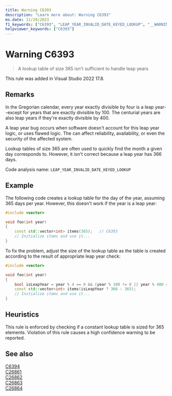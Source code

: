 ```yaml
---
title: Warning C6393
description: "Learn more about: Warning C6393"
ms.date: 11/29/2023
f1_keywords: ["C6393", "LEAP_YEAR_INVALID_DATE_KEYED_LOOKUP", "__WARNING_LEAP_YEAR_INVALID_DATE_KEYED_LOOKUP"]
helpviewer_keywords: ["C6393"]
---
```

# Warning C6393

> A lookup table of size 365 isn't sufficient to handle leap years

This rule was added in Visual Studio 2022 17.8.

## Remarks

In the Gregorian calendar, every year exactly divisible by four is a leap year--except for years that are exactly divisible by 100. The centurial years are also leap years if they're exactly divisible by 400.

A leap year bug occurs when software doesn't account for this leap year logic, or uses flawed logic. The can affect reliability, availability, or even the security of the affected system.

Lookup tables of size 365 are often used to quickly find the month a given day corresponds to. However, it isn't correct because a leap year has 366 days.

Code analysis name: `LEAP_YEAR_INVALID_DATE_KEYED_LOOKUP`

## Example

The following code creates a lookup table for the day of the year, assuming 365 days per year. However, this doesn't work if the year is a leap year:

```cpp
#include <vector>

void foo(int year)
{
    const std::vector<int> items(365);   // C6393
    // Initialize items and use it...
}
```

To fix the problem, adjust the size of the lookup table as the table is created according to the result of appropriate leap year check:

```cpp
#include <vector>

void foo(int year)
{
    bool isLeapYear = year % 4 == 0 && (year % 100 != 0 || year % 400 == 0);
    const std::vector<int> items(isLeapYear ? 366 : 365);
    // Initialize items and use it...
}
```

## Heuristics

This rule is enforced by checking if a constant lookup table is sized for 365 elements. Violation of this rule causes a high confidence warning to be reported.

## See also

[C6394](c6394.md)\
[C26861](c26861.md)\
[C26862](c26862.md)\
[C26863](c26863.md)\
[C26864](c26864.md)
